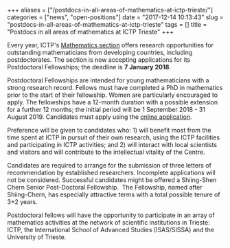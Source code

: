 +++
aliases = ["/postdocs-in-all-areas-of-mathematics-at-ictp-trieste/"]
categories = ["news", "open-positions"]
date = "2017-12-14 10:13:43"
slug = "postdocs-in-all-areas-of-mathematics-at-ictp-trieste"
tags = []
title = "Postdocs in all areas of mathematics at ICTP Trieste"
+++

Every year, ICTP's [Mathematics
section](https://www.ictp.it/research/math.aspx "MATH") offers research
opportunities for outstanding mathematicians from developing countries,
including postdoctorates. The section is now accepting applications for
its Postdoctoral Fellowships; the deadline is **7 January
2018**.

Postdoctoral Fellowships are intended for young mathematicians with a
strong research record. Fellows must have completed a PhD in mathematics
prior to the start of their fellowship. Women are particularly
encouraged to apply. The fellowships have a 12-month duration with a
possible extension for a further 12 months; the initial period will be
1
September 2018 - 31 August 2019. Candidates must apply
using the [online
application](https://e-applications.ictp.it/applicant/login/MP18).

Preference will be given to candidates who: 1) will benefit most from
the time spent at ICTP in pursuit of their own research, using the ICTP
facilities and participating in ICTP activities; and 2) will interact
with local scientists and visitors and will contribute to the
intellectual vitality of the Centre.

Candidates are required to arrange for the submission of three letters
of recommendation by established researchers. Incomplete applications
will not be considered. Successful candidates might be offered a
Shiing-Shen Chern Senior Post-Doctoral Fellowship.  The Fellowship,
named after Shiing-Chern, has especially attractive terms with a total
possible tenure of 3+2 years.

Postdoctoral fellows will have the opportunity to participate in an
array of mathematics activities at the network of scientific
institutions in Trieste: ICTP, the International School of Advanced
Studies (ISAS/SISSA) and the University of Trieste.
